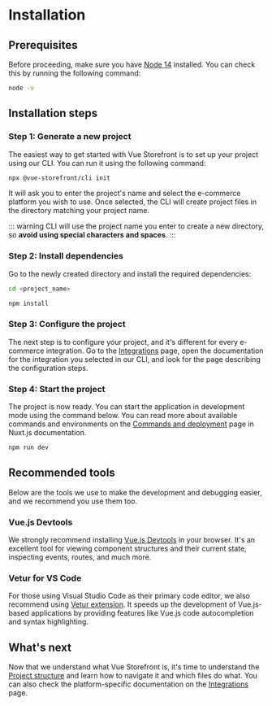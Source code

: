 # Installation

## Prerequisites

Before proceeding, make sure you have [Node 14](https://nodejs.org/en/) installed. You can check this by running the following command:

```bash
node -v
```

## Installation steps

### Step 1: Generate a new project

The easiest way to get started with Vue Storefront is to set up your project using our CLI. You can run it using the following command:

```bash
npx @vue-storefront/cli init
```

It will ask you to enter the project's name and select the e-commerce platform you wish to use. Once selected, the CLI will create project files in the directory matching your project name.

::: warning
CLI will use the project name you enter to create a new directory, so **avoid using special characters and spaces**.
:::

### Step 2: Install dependencies

Go to the newly created directory and install the required dependencies:

```bash
cd <project_name>

npm install
```

### Step 3: Configure the project

The next step is to configure your project, and it's different for every e-commerce integration. Go to the [Integrations](/integrations/) page, open the documentation for the integration you selected in our CLI, and look for the page describing the configuration steps.

### Step 4: Start the project

The project is now ready. You can start the application in development mode using the command below. You can read more about available commands and environments on the [Commands and deployment](https://nuxtjs.org/docs/2.x/get-started/commands/) page in Nuxt.js documentation.

```bash
npm run dev
```

## Recommended tools

Below are the tools we use to make the development and debugging easier, and we recommend you use them too.

### Vue.js Devtools

We strongly recommend installing [Vue.js Devtools](https://devtools.vuejs.org/guide/installation.html) in your browser. It's an excellent tool for viewing component structures and their current state, inspecting events, routes, and much more.

### Vetur for VS Code

For those using Visual Studio Code as their primary code editor, we also recommend using [Vetur extension](https://marketplace.visualstudio.com/items?itemName=octref.vetur).
It speeds up the development of Vue.js-based applications by providing features like Vue.js code autocompletion and syntax highlighting.

## What's next

Now that we understand what Vue Storefront is, it's time to understand the [Project structure](./project-structure.html) and learn how to navigate it and which files do what. You can also check the platform-specific documentation on the [Integrations](/integrations/) page.
